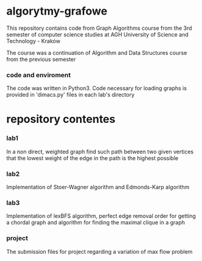 # algorytmy-grafowe

This repository contains code from Graph Algorithms course from the 3rd semester of computer science studies at AGH University of Science and Technology - Kraków

The course was a continuation of Algorithm and Data Structures course from the previous semester

### code and enviroment

The code was written in Python3. Code necessary for loading graphs is provided in 'dimacs.py' files in each lab's directory

# repository contentes

### lab1
In a non direct, weighted graph find such path between two given vertices that the lowest weight of the edge in the path is the highest possible

### lab2
Implementation of Stoer-Wagner algorithm and Edmonds-Karp algorithm

### lab3
Implementation of lexBFS algorithm, perfect edge removal order for getting a chordal graph and algorithm for finding the maximal clique in a graph

### project
The submission files for project regarding a variation of max flow problem